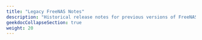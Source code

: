 ```yaml
---
title: "Legacy FreeNAS Notes"
description: "Historical release notes for previous versions of FreeNAS."
geekdocCollapseSection: true
weight: 20
---
```

